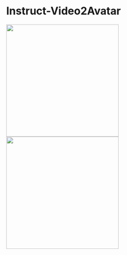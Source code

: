 # Instruct-Video2Avatar

<p float="left">
  <img src="demo/demo1_1.gif" width="300" />
  <img src="demo/demo1_2.gif" width="300" /> 
</p>
